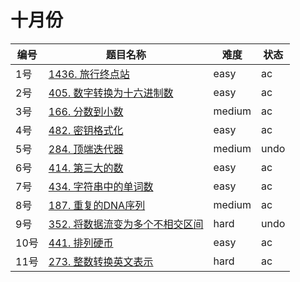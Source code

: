 # 十月份

**编号**|**题目名称**|**难度**|**状态**
--------|------------|--------|--------
1号|[1436. 旅行终点站](./第1题%201436.%20旅行终点站)|easy|ac
2号|[405. 数字转换为十六进制数](./第2题%20405.%20数字转换为十六进制数)|easy|ac
3号|[166. 分数到小数](./第3题%20166.%20分数到小数)|medium|ac
4号|[482. 密钥格式化](./第4题%20482.%20密钥格式化)|easy|ac
5号|[284. 顶端迭代器](./第5题%20284.%20顶端迭代器)|medium|undo
6号|[414. 第三大的数](./第6题%20414.%20第三大的数)|easy|ac
7号|[434. 字符串中的单词数](./第7题%20434.%20字符串中的单词数)|easy|ac
8号|[187. 重复的DNA序列](./第8题%20187.%20重复的DNA序列)|medium|ac
9号|[352. 将数据流变为多个不相交区间](./第9题%20352.%20将数据流变为多个不相交区间)|hard|undo
10号|[441. 排列硬币](./第10题%20441.%20排列硬币)|easy|ac
11号|[273. 整数转换英文表示](./第11题%20273.%20整数转换英文表示)|hard|ac
